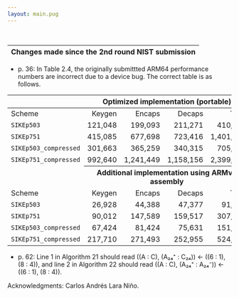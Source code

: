 ```yaml
---
layout: main.pug
---
```


<br>

| Changes made since the 2nd round NIST submission |
|-|

- p. 36: In Table 2.4, the originally submittted ARM64 performance numbers
  are incorrect due to a device bug. The correct table is as follows.


|<th colspan=4>Optimized implementation (portable)|||||
|--------|-------:|-------:|-------:|-------:|
|Scheme | Keygen | Encaps | Decaps | Total |
|`SIKEp503` | 121,048 | 199,093 | 211,271 | 410,364 |
|`SIKEp751` | 415,085 | 677,698 | 723,416 | 1,401,114 |
|`SIKEp503_compressed` | 301,663 | 365,259 | 340,315 | 705,575 |
|`SIKEp751_compressed` | 992,640 | 1,241,449 | 1,158,156 | 2,399,605 |
|<th colspan=4>Additional implementation using ARMv8 assembly|||||
|Scheme | Keygen | Encaps | Decaps | Total |
|`SIKEp503` | 26,928 | 44,388 | 47,377 | 91,764 |
|`SIKEp751` | 90,012 | 147,589 | 159,517 | 307,105 |
|`SIKEp503_compressed` | 67,424 | 81,424 | 75,631 | 151,262 |
|`SIKEp751_compressed` | 217,710 | 271,493 | 252,955 | 524,448 |






- p. 62: Line 1 in Algorithm 21 should read ((A : C), (A₂₄⁺ : C₂₄)) ←
  ((6 : 1), (8 : 4)), and line 2 in Algorithm 22 should read ((A : C),
  (A₂₄⁺ : A₂₄⁻)) ← ((6 : 1), (8 : 4)).

Acknowledgments: Carlos Andrés Lara Niño.
